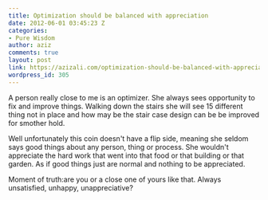 ```yaml
---
title: Optimization should be balanced with appreciation
date: 2012-06-01 03:45:23 Z
categories:
- Pure Wisdom
author: aziz
comments: true
layout: post
link: https://azizali.com/optimization-should-be-balanced-with-appreciation/
wordpress_id: 305
---
```


A person really close to me is an optimizer. She always sees opportunity to fix and improve things. Walking down the stairs she will see 15 different thing not in place and how may be the stair case design can be be improved for smother hold.

Well unfortunately this coin doesn't have a flip side, meaning she seldom says good things about any person, thing or process. She wouldn't appreciate the hard work that went into that food or that building or that garden. As if good things just are normal and nothing to be appreciated.

Moment of truth:are you or a close one of yours like that. Always unsatisfied, unhappy, unappreciative?
